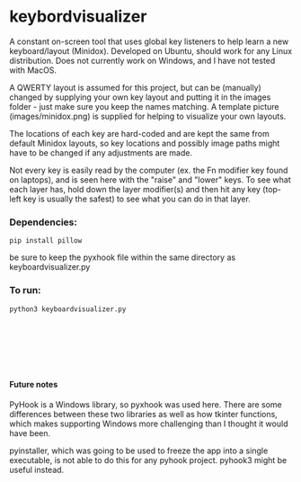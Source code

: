 # keybordvisualizer
A constant on-screen tool that uses global key listeners to help learn a new keyboard/layout (Minidox).  Developed on Ubuntu, should work for any Linux distribution.  Does not currently work on Windows, and I have not tested with MacOS.

A QWERTY layout is assumed for this project, but can be (manually) changed by supplying your own key layout and putting it in the images folder - just make sure you keep the names matching.  A template picture (images/minidox.png) is supplied for helping to visualize your own layouts.

The locations of each key are hard-coded and are kept the same from default Minidox layouts, so key locations and possibly image paths might have to be changed if any adjustments are made.

Not every key is easily read by the computer (ex. the Fn modifier key found on laptops), and is seen here with the "raise" and "lower" keys.
To see what each layer has, hold down the layer modifier(s) and then hit any key (top-left key is usually the safest) to see what you can do in that layer.

### Dependencies: 
```
pip install pillow
```
be sure to keep the pyxhook file within the same directory as keyboardvisualizer.py

### To run: 
```
python3 keyboardvisualizer.py
```  
<br><br><br><br><br>

#### Future notes
PyHook is a Windows library, so pyxhook was used here.  There are some differences between these two libraries as well as how tkinter functions, which makes supporting Windows more challenging than I thought it would have been.

pyinstaller, which was going to be used to freeze the app into a single executable, is not able to do this for any pyhook project.  pyhook3 might be useful instead. 

